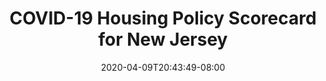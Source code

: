 ---
title: "COVID-19 Housing Policy Scorecard for New Jersey"
date: 2020-04-09T20:43:49-08:00
layout: single
type: covid-policy-rankings
state_abbrev: nj # use state abbreviation.
state_title: New Jersey
photoCredit:
hasSubnav: true
fbImage: /images/assets/covid-eviction-policies-social.jpg
twImage: /images/assets/covid-eviction-policies-social.jpg
socialDescription: COVID-19 Housing Policy Scorecard for New Jersey
description: See how New Jersey ranks in our nationwide scorecard of housing policies in response to COVID-19.
url: /covid-policy-scorecard/nj
aliases:
    - /covid-policy-scorecard/nj
    - /covid-policy-scorecard/new-jersey
    - /es/covid-policy-scorecard/nj
    - /es/covid-policy-scorecard/new-jersey
---